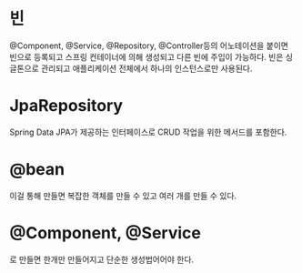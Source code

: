 # 빈
@Component, @Service, @Repository, @Controller등의 어노테이션을 붙이면 빈으로 등록되고
스프링 컨테이너에 의해 생성되고 다른 빈에 주입이 가능하다.
빈은 싱글톤으로 관리되고 애플리케이션 전체에서 하나의 인스턴스로만 사용된다.

# JpaRepository
Spring Data JPA가 제공하는 인터페이스로 CRUD 작업을 위한 메서드를 포함한다.

# @bean
이걸 통해 만들면 복잡한 객체를 만들 수 있고 여러 개를 만들 수 있다.

# @Component, @Service
로 만들면 한개만 만들어지고 단순한 생성법어어야 한다.
